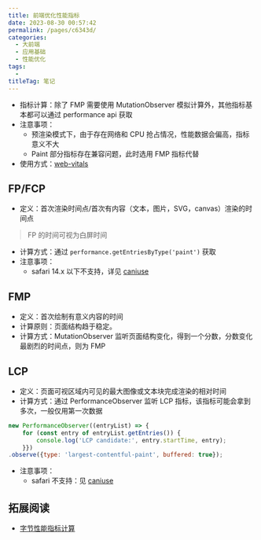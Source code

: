 ```yaml
---
title: 前端优化性能指标
date: 2023-08-30 00:57:42
permalink: /pages/c6343d/
categories: 
  - 大前端
  - 应用基础
  - 性能优化
tags: 
  - 
titleTag: 笔记
---
```



- 指标计算：除了 FMP 需要使用 MutationObserver 模拟计算外，其他指标基本都可以通过 performance api 获取
- 注意事项：
  - 预渲染模式下，由于存在网络和 CPU 抢占情况，性能数据会偏高，指标意义不大
  - Paint 部分指标存在兼容问题，此时选用 FMP 指标代替
- 使用方式：[web-vitals](https://github.com/GoogleChrome/web-vitals)

## FP/FCP
- 定义：首次渲染时间点/首次有内容（文本，图片，SVG，canvas）渲染的时间点
> FP 的时间可视为白屏时间
- 计算方式：通过 `performance.getEntriesByType('paint')` 获取
- 注意事项：
  - safari 14.x 以下不支持，详见 [caniuse](https://caniuse.com/mdn-api_performancepainttiming)

## FMP 
- 定义：首次绘制有意义内容的时间
- 计算原则：页面结构趋于稳定。
- 计算方式：MutationObserver 监听页面结构变化，得到一个分数，分数变化最剧烈的时间点，则为 FMP

## LCP
- 定义：页面可视区域内可见的最大图像或文本块完成渲染的相对时间
- 计算方式：通过 PerformanceObserver 监听 LCP 指标，该指标可能会拿到多次，一般仅用第一次数据
```js
new PerformanceObserver((entryList) => {
    for (const entry of entryList.getEntries()) {
        console.log('LCP candidate:', entry.startTime, entry);
    }})
.observe({type: 'largest-contentful-paint', buffered: true});
```
- 注意事项：
  - safari 不支持：见 [caniuse](https://caniuse.com/mdn-api_largestcontentfulpaint)

## 拓展阅读
- [字节性能指标计算](https://www.volcengine.com/docs/6431/107445)